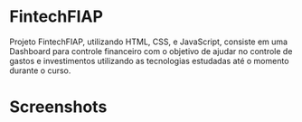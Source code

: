 <h1>FintechFIAP</h1>

Projeto FintechFIAP, utilizando HTML, CSS, e JavaScript, consiste em uma Dashboard para controle financeiro com o objetivo de ajudar no controle de gastos e investimentos utilizando as tecnologias estudadas até o momento durante o curso.

<h1>Screenshots</h1>
